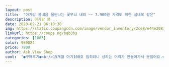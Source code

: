 ```yaml
---
layout: post 
title:  "아가방 봄내음 물씬나는 꽃무늬 내의 ~~ 7.900원 가격도 착한 실내복 같은" 
description: 아가방 봄 ..
date: 2020-02-21 06:10:38 
img: https://static.coupangcdn.com/image/vendor_inventory/2ce8/e44e2087684554f445e715f25fc9fe3471d61bebfb3b6f29d3a715bbf88e.jpg 
linkUrl: https://coupa.ng/bqb3hs 
categories: [1003] 
color: 9E9D24 
price: 7900 
author: Ask View Shop 
cont:  "●구매후기●<br/>15개월 아기100호 입히려니 상의는 머리가 안들어가서 못입어요.<br/> 바지만 접어서 입히고.<br/> .<br/>머리도 작은 편인데 세일해서 샀더니 입지도 못함.<br/> 디자인만 이쁨.<br/><br/>도톱하니 질은 좋습니다.<br/><br/>색상이 생각보다 별루에요 ㅜㅜ 우리 아기한테는 안어울리네요<br/>화사하니 봄이 온거 같네요! 저렴한 가격에 득템했어요!<br/>" 
---
```

